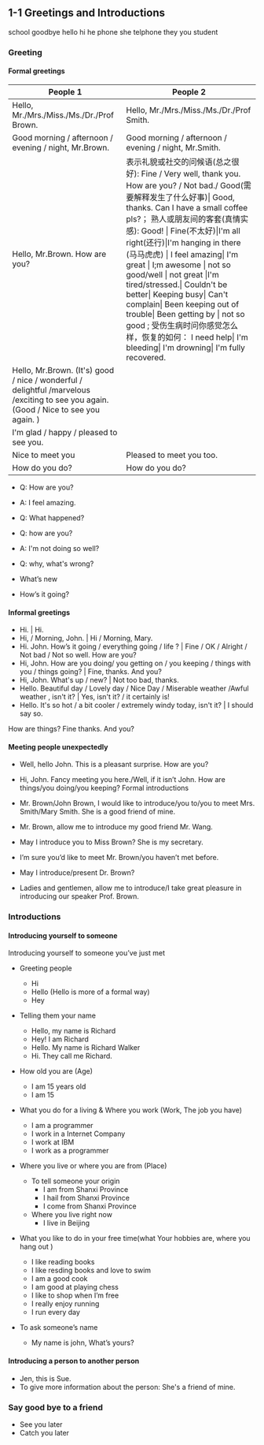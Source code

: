 ## 1-1 Greetings and Introductions
  school goodbye hello hi he phone she telphone they you student

### Greeting
#### Formal greetings

| People 1                                                     | People 2                                                     |
| ------------------------------------------------------------ | ------------------------------------------------------------ |
| Hello, Mr./Mrs./Miss./Ms./Dr./Prof Brown.                    | Hello, Mr./Mrs./Miss./Ms./Dr./Prof Smith.                    |
| Good morning / afternoon / evening / night, Mr.Brown.        | Good morning / afternoon / evening / night, Mr.Smith.        |
| Hello, Mr.Brown. How are you?                                | 表示礼貌或社交的问候语(总之很好): Fine / Very well, thank you. How are you? /  Not bad./ Good(需要解释发生了什么好事)\| Good, thanks. Can I have a small coffee pls?；  熟人或朋友间的客套(真情实感): Good! \| Fine(不太好)\|I'm all right(还行)\|I'm hanging in there (马马虎虎) \| I feel amazing\| I'm great \| I;m awesome \| not so good/well \| not great \|I'm tired/stressed.\| Couldn't be better\| Keeping busy\| Can't complain\| Been keeping out of trouble\| Been getting by \| not so good  ; 受伤生病时问你感觉怎么样，恢复的如何： I need help\| I'm bleeding\| I'm drowning\| I'm fully recovered. |
| Hello, Mr.Brown. (It's) good / nice / wonderful / delightful /marvelous /exciting to see you again. (Good / Nice to see you again. ) |                                                              |
| I'm glad / happy / pleased to see you.                       |                                                              |
| Nice to meet you                                             | Pleased to meet you too.                                     |
| How do you do?                                               | How do you do?                                               |

* Q: How are you?
* A: I feel amazing.
* Q: What happened?
* Q: how are you?
* A: I'm not doing so well?
* Q: why, what's wrong?



* What’s new

* How’s it going?

#### Informal greetings
* Hi. | Hi.
* Hi, / Morning, John. | Hi / Morning, Mary.
* Hi. John. How’s it going / everything going / life ?  | Fine / OK / Alright / Not bad / Not so well. How are you? 
* Hi, John. How are you doing/ you getting on / you keeping / things with you / things going?  | Fine, thanks. And you?
* Hi, John. What's up / new? | Not too bad, thanks.
* Hello. Beautiful day / Lovely day / Nice Day / Miserable weather /Awful weather , isn't it? | Yes, isn't it? / it certainly is!
* Hello. It's so hot / a bit cooler / extremely windy today, isn't it? | I should say so.

How are things? Fine thanks. And you?

#### Meeting people unexpectedly
* Well, hello John. This is a pleasant surprise. How are you?

* Hi, John. Fancy meeting you here./Well, if it isn’t John. How are things/you doing/you keeping? Formal introductions


* Mr. Brown/John Brown, I would like to introduce/you to/you to meet Mrs. Smith/Mary Smith. She is a good friend of mine.

* Mr. Brown, allow me to introduce my good friend Mr. Wang.

* May I introduce you to Miss Brown? She is my secretary.

* I’m sure you’d like to meet Mr. Brown/you haven’t met before.

* May I introduce/present Dr. Brown?

* Ladies and gentlemen, allow me to introduce/I take great pleasure in introducing our speaker Prof. Brown.


### Introductions

#### Introducing yourself to someone

Introducing yourself to someone you’ve just met

* Greeting people
  * Hi
  * Hello (Hello is more of a formal way)
  * Hey

* Telling them your name
  * Hello, my name is Richard
  * Hey! I am Richard
  * Hello. My name is Richard Walker
  * Hi. They call me Richard.

* How old you are (Age)
  * I am 15 years old
  * I am 15

* What you do for a living & Where you work (Work, The job you have)
  * I am a programmer
  * I work in a Internet Company
  * I work at IBM
  * I work as a programmer

* Where you live or where you are from (Place)
  * To tell someone your origin
    * I am from Shanxi Province
    * I hail from Shanxi Province
    * I come from Shanxi Province
  * Where you live right now
    * I live in Beijing

* What you like to do in your free time(what Your hobbies are, where you hang out   )
  * I like reading books
  * I like resding books and love to swim
  * I am a good cook
  * I am good at playing chess
  * I like to shop when I’m free
  * I really enjoy running
  * I run every day

* To ask someone’s name
  * My name is john, What’s yours?

#### Introducing a person to another person
* Jen, this is Sue.
* To give more information about the person: She's a friend of mine.

### Say good bye to a friend
* See you later
* Catch you later